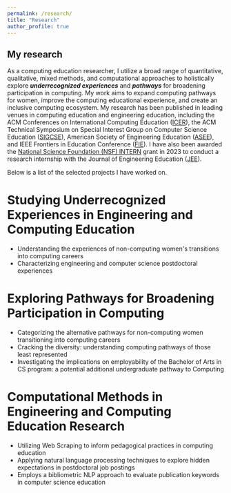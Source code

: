 ```yaml
---
permalink: /research/
title: "Research"
author_profile: true
---
```


My research
------
As a computing education researcher, I utilize a broad range of quantitative, qualitative, mixed methods, and computational approaches to holistically explore ***underrecognized experiences*** and ***pathways*** for broadening participation in computing. My work aims to expand computing pathways for women, improve the computing educational experience, and create an inclusive computing ecosystem. My research has been published in leading venues in computing education and engineering education, including the ACM Conferences on International Computing Education ([ICER](https://dl.acm.org/conference/icer)), the ACM Technical Symposium on Special Interest Group on Computer Science Education ([SIGCSE](https://dl.acm.org/conference/sigcse)), American Society of Engineering Education ([ASEE](https://www.asee.org/home)), and IEEE Frontiers in Education Conference ([FIE](https://ieeexplore.ieee.org/xpl/conhome/1000297/all-proceedings)). I have also been awarded the [National Science Foundation (NSF) INTERN](https://www.nsf.gov/eng/eec/intern.jsp) grant in 2023 to conduct a research internship with the Journal of Engineering Education ([JEE](https://onlinelibrary.wiley.com/journal/21689830)). 

Below is a list of the selected projects I have worked on. 

Studying Underrecognized Experiences in Engineering and Computing Education
===
 * Understanding the experiences of non-computing women's transitions into computing careers
 * Characterizing engineering and computer science postdoctoral experiences 
    
Exploring Pathways for Broadening Participation in Computing
===
 * Categorizing the alternative pathways for non-computing women transitioning into computing careers
 * Cracking the diversity: understanding computing pathways of those least represented
 * Investigating the implications on employability of the Bachelor of Arts in CS program: a potential additional undergraduate pathway to Computing
    
Computational Methods in Engineering and Computing Education Research
===  
 * Utilizing Web Scraping to inform pedagogical practices in computing education
 * Applying natural language processing techniques to explore hidden expectations in postdoctoral job postings
 * Employs a bibliometric NLP approach to evaluate publication keywords in computer science education
